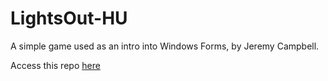 # LightsOut-HU
A simple game used as an intro into Windows Forms, by Jeremy Campbell. 

Access this repo [here](https://github.com/jeremyc61298/LightsOut-HU)
